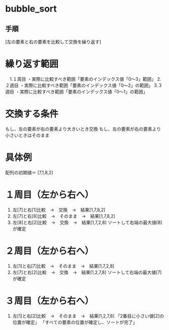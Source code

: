 # bubble_sort

## 手順
[左の要素と右の要素を比較して交換を繰り返す]
# 繰り返す範囲
  　1.１周目
    ・実際に比較すべき範囲「要素のインデックス値「0～3」範囲」
    2.２週目
    ・実際に比較すべき範囲「要素のインデックス値「0～2」の範囲」
    3.３週目
    ・実際に比較すべき範囲「要素のインデックス値「0～1」の範囲」

# 交換する条件
もし、左の要素が右の要素より大きいとき交換
もし、左の要素が右の要素より小さいときはそのまま

# 具体例
配列の初期値＝ [7,1,8,2]

# １周目（左から右へ）　
1. 左[7]と右[1]比較　→　交換　→　結果[1,7,8,2]
2. 左[7]と右[8]比較　→　そのまま　→　結果[1,7,8,2]
3. 左[8]と右[2]比較　→　交換　→　結果[1,7,2,8]
ソートして右端の最大値[8]が確定

# ２周目（左から右へ）　
1. 左[1]と右[7]比較　→　そのまま　→　結果[1,7,2,8]
2. 左[7]と右[2]比較　→　交換　→　結果[1,2,7,8]
ソートして右端の最大値[7]が確定

# ３周目（左から右へ）
1. 左[1]と右[2]比較　→　そのまま　→　結果[1,2,7,8]
「2番目に小さい値[2]の位置が確定」
「すべての要素の位置が確定し、ソートが完了」
